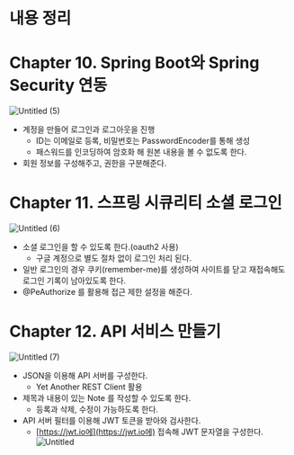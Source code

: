 # 내용 정리

# Chapter 10. Spring Boot와 Spring Security 연동
![Untitled (5)](https://user-images.githubusercontent.com/89283563/184798058-f16f5a93-eab2-4c95-a4ca-265fc7d5ec4a.png)


- 계정을 만들어 로그인과 로그아웃을 진행
    - ID는 이메일로 등록, 비밀번호는 PasswordEncoder를 통해 생성
    - 패스워드를 인코딩하여 암호화 해 원본 내용을 볼 수 없도록 한다.
- 회원 정보를 구성해주고, 권한을 구분해준다.

# Chapter 11. 스프링 시큐리티 소셜 로그인
![Untitled (6)](https://user-images.githubusercontent.com/89283563/184798071-77fa53e4-d49a-42e4-8603-3319549b1927.png)


- 소셜 로그인을 할 수 있도록 한다.(oauth2 사용)
    - 구글 계정으로 별도 절차 없이 로그인 처리 된다.
- 일반 로그인의 경우 쿠키(remember-me)를 생성하여 사이트를 닫고 재접속해도 로그인 기록이 남아있도록 한다.
- @PeAuthorize 를 활용해 접근 제한 설정을 해준다.

# Chapter 12. API 서비스 만들기
![Untitled (7)](https://user-images.githubusercontent.com/89283563/184798081-75b85ed3-236b-4801-b6ff-48ae855500b1.png)

- JSON을 이용해 API 서버를 구성한다.
    - Yet Another REST Client 활용
- 제목과 내용이 있는 Note 를 작성할 수 있도록 한다.
    - 등록과 삭제, 수정이 가능하도록 한다.
- API 서버 필터를 이용해 JWT 토큰을 받아와 검사한다.
    - [https://jwt.io에](https://jwt.io에) 접속해 JWT 문자열을 구성한다.
        ![Untitled](https://user-images.githubusercontent.com/89283563/184798105-9d87966b-f375-443b-be78-ccb8f7b254be.png)
